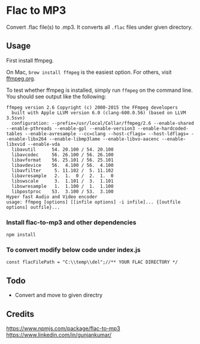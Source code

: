# Flac to MP3

Convert .flac file(s) to .mp3. It converts all `.flac` files under given directory. 

## Usage

First install ffmpeg.

On Mac, `brew install ffmpeg` is the easiest option. For others, visit [ffmpeg.org](https://www.ffmpeg.org/download.html).

To test whether ffmpeg is installed, simply run `ffmpeg` on the command line. You should see output like the following:

```
ffmpeg version 2.6 Copyright (c) 2000-2015 the FFmpeg developers
  built with Apple LLVM version 6.0 (clang-600.0.56) (based on LLVM 3.5svn)
  configuration: --prefix=/usr/local/Cellar/ffmpeg/2.6 --enable-shared --enable-pthreads --enable-gpl --enable-version3 --enable-hardcoded-tables --enable-avresample --cc=clang --host-cflags= --host-ldflags= --enable-libx264 --enable-libmp3lame --enable-libvo-aacenc --enable-libxvid --enable-vda
  libavutil      54. 20.100 / 54. 20.100
  libavcodec     56. 26.100 / 56. 26.100
  libavformat    56. 25.101 / 56. 25.101
  libavdevice    56.  4.100 / 56.  4.100
  libavfilter     5. 11.102 /  5. 11.102
  libavresample   2.  1.  0 /  2.  1.  0
  libswscale      3.  1.101 /  3.  1.101
  libswresample   1.  1.100 /  1.  1.100
  libpostproc    53.  3.100 / 53.  3.100
Hyper fast Audio and Video encoder
usage: ffmpeg [options] [[infile options] -i infile]... {[outfile options] outfile}...
```

### Install flac-to-mp3 and other dependencies

```
npm install 
```


### To convert modify below code under index.js

```
const flacFilePath = "C:\\temp\\del";//** YOUR FLAC DIRECTORY */
```

## Todo

- Convert and move to given directry


## Credits

https://www.npmjs.com/package/flac-to-mp3
https://www.linkedin.com/in/gunjankumar/

